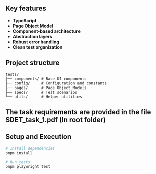## Key features

- **TypeScript**
- **Page Object Model**
- **Component-based architecture**
- **Abstraction layers**
- **Robust error handling**
- **Clean test organization**

## Project structure

```
tests/
├── components/ # Base UI components
├── config/     # Configuration and constants
├── pages/      # Page Object Models
├── specs/      # Test scenarios
└── utils/      # Helper utilities
```

## The task requirements are provided in the file SDET_task_1.pdf (In root folder)

## Setup and Execution

```bash
# Install dependencies
pnpm install

# Run tests
pnpm playwright test

```
